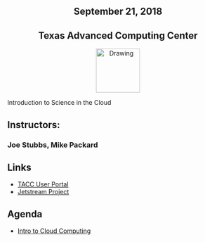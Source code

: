 <center>
<h2>September 21, 2018</h2>
<h2>Texas Advanced Computing Center</h2></center>
<center><img src="https://www.tacc.utexas.edu/documents/1084364/1275944/tacc.png" alt="Drawing" style="height:100px;"/></center>

Introduction to Science in the Cloud

## Instructors: 
### Joe Stubbs, Mike Packard

## Links
* [TACC User Portal](https://portal.tacc.utexas.edu)
* [Jetstream Project](https://tacc.jetstream-cloud.org)

## Agenda

* [Intro to Cloud Computing](docs/intro_to_cloud.md)
